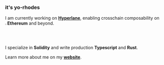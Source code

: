<!-- <a href="https://github.com/yorhodes"><img src="https://github-readme-stats.vercel.app/api?username=yorhodes&show_icons=true&theme=graywhite&count_private=true&include_all_commits=true&hide_rank=true&custom_title=Github+Stats" align="right" width="25%" height="10%"/></a> -->

<!-- <a href="https://wakatime.com/@yorhodes"><img src="https://github-readme-stats.vercel.app/api/wakatime?username=yorhodes&time_range=last_year&theme=graywhite" align="right" width="30%" height="30%"/></a> -->

### it's yo-rhodes

I am currently working on [**Hyperlane**](https://hyperlane.xyz), enabling crosschain composability on <img src="https://user-images.githubusercontent.com/3020995/154387074-1d85c334-a33e-4bfd-bcc4-1cba921ea40e.svg" width=1.4%>**Ethereum** and beyond.

I specialize in **Solidity** and write production **Typescript** and **Rust**.

Learn more about me on my **[website](https://www.yorke.dev)**.

<!-- [![wakatime](https://wakatime.com/badge/user/73dfbd6d-b84f-42a8-b7b3-382e9bd65041.svg)](https://wakatime.com/@73dfbd6d-b84f-42a8-b7b3-382e9bd65041)
[![twitter](https://img.shields.io/twitter/follow/0xyorke?label=followers&logo=twitter&color=%23007ec6&style=plastic)](https://twitter.com/0xyorke)
[![github](https://img.shields.io/github/followers/yorhodes?logo=github&style=plastic)](https://github.com/yorhodes?tab=followers)
 -->
